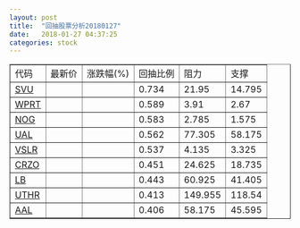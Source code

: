 ```yaml
---
layout: post
title:  "回抽股票分析20180127"
date:   2018-01-27 04:37:25
categories: stock
---
```

<script type="text/javascript">
var stockList = []
stockList.push('gb_svu');
stockList.push('gb_wprt');
stockList.push('gb_nog');
stockList.push('gb_ual');
stockList.push('gb_vslr');
stockList.push('gb_crzo');
stockList.push('gb_lb');
stockList.push('gb_uthr');
stockList.push('gb_aal');
</script>
<table border="1">
 <tr>
 <td>代码</td>
 <td>最新价</td>
 <td>涨跌幅(%)</td>
 <td>回抽比例</td>
 <td>阻力</td>
 <td>支撑</td>
</tr>
  <tr id="svu">
  <td><a href="http://stock.finance.sina.com.cn/usstock/quotes/SVU.html" target="_blank">SVU</a></td><td></td><td></td><td>0.734</td><td>21.95</td><td>14.795</td></tr>
  <tr id="wprt">
  <td><a href="http://stock.finance.sina.com.cn/usstock/quotes/WPRT.html" target="_blank">WPRT</a></td><td></td><td></td><td>0.589</td><td>3.91</td><td>2.67</td></tr>
  <tr id="nog">
  <td><a href="http://stock.finance.sina.com.cn/usstock/quotes/NOG.html" target="_blank">NOG</a></td><td></td><td></td><td>0.583</td><td>2.785</td><td>1.575</td></tr>
  <tr id="ual">
  <td><a href="http://stock.finance.sina.com.cn/usstock/quotes/UAL.html" target="_blank">UAL</a></td><td></td><td></td><td>0.562</td><td>77.305</td><td>58.175</td></tr>
  <tr id="vslr">
  <td><a href="http://stock.finance.sina.com.cn/usstock/quotes/VSLR.html" target="_blank">VSLR</a></td><td></td><td></td><td>0.537</td><td>4.135</td><td>3.325</td></tr>
  <tr id="crzo">
  <td><a href="http://stock.finance.sina.com.cn/usstock/quotes/CRZO.html" target="_blank">CRZO</a></td><td></td><td></td><td>0.451</td><td>24.625</td><td>18.735</td></tr>
  <tr id="lb">
  <td><a href="http://stock.finance.sina.com.cn/usstock/quotes/LB.html" target="_blank">LB</a></td><td></td><td></td><td>0.443</td><td>60.925</td><td>41.405</td></tr>
  <tr id="uthr">
  <td><a href="http://stock.finance.sina.com.cn/usstock/quotes/UTHR.html" target="_blank">UTHR</a></td><td></td><td></td><td>0.413</td><td>149.955</td><td>118.54</td></tr>
  <tr id="aal">
  <td><a href="http://stock.finance.sina.com.cn/usstock/quotes/AAL.html" target="_blank">AAL</a></td><td></td><td></td><td>0.406</td><td>58.175</td><td>45.595</td></tr>
</table>
